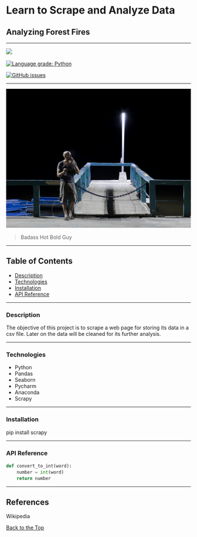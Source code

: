 # Learn to Scrape and Analyze Data

## Analyzing Forest Fires

---

![](https://img.shields.io/badge/made_by-Ringdealer-blue)

[![Language grade: Python](https://img.shields.io/lgtm/grade/python/g/Ringdealer/forest-fires.svg?logo=lgtm&logoWidth=18)](https://lgtm.com/projects/g/Ringdealer/forest-fires/context:python)

[![GitHub issues](https://img.shields.io/github/issues/Ringdealer/forest-fires?style=plastic)](https://github.com/Ringdealer/forest-fires/issues)



---
<img src="./High.jpg">

> Badass Hot Bold Guy
---

## Table of Contents
- [Description](#description)
- [Technologies](#technologies)
- [Installation](#installation)
- [API Reference](#api-reference)


---

### Description
The objective of this project is to scrape a web page for storing its data in a csv file. Later on the data will be cleaned for its further analysis.

---

### Technologies
- Python
- Pandas
- Seaborn
- Pycharm
- Anaconda
- Scrapy

---

### Installation
pip install scrapy

---

### API Reference
```python
def convert_to_int(word):
    number = int(word)
    return number
```

---



## References

Wikipedia 

[Back to the Top](#Learn-to-Scrape-and-Analyze-Data)



